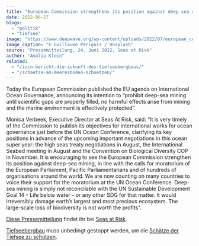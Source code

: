 ```yaml
---
title: "European Commission strengthens its position against deep sea mining"
date: 2022-06-27
blogs: 
  - "politik"
  - "tiefsee"
image: "https://www.deepwave.org/wp-content/uploads/2022/07/european_commision_eu_flaggen_guillaume_perigois_unsplash-scaled.jpg"
image_caption: "© Guillaume Périgois / Unsplash"
source: "Pressemitteilung, 24. Juni 2022, Seas at Risk"
author: "Amalia Klein"
related: 
  - "/iucn-bericht-die-zukunft-des-tiefseebergbaus/"
  - "/schaetze-am-meeresboden-schuetzen/"
---
```


Today the European Commission published the EU agenda on International Ocean Governance, announcing its intention to “prohibit deep-sea mining until scientific gaps are properly filled, no harmful effects arise from mining and the marine environment is effectively protected”.

Monica Verbeek, Executive Director at Seas At Risk, said: “It is very timely of the Commission to publish its objectives for international works for ocean governance just before the UN Ocean Conference, clarifying its key positions in advance of the upcoming important negotiations in this ocean super year: the high seas treaty negotiations in August, the International Seabed meeting in August and the Convention on Biological Diversity COP in November. It is encouraging to see the European Commission strengthen its position against deep-sea mining, in line with the calls for moratorium of the European Parliament, Pacific Parliamentarians and of hundreds of organisations around the world. We are now counting on many countries to voice their support for the moratorium at the UN Ocean Conference. Deep-sea mining is simply not reconcilable with the UN Sustainable Development Goal 14 – Life below water – or any other SDG for that matter. It would irreversibly damage earth’s largest and most precious ecosystem. The large-scale loss of biodiversity is not worth the profits”.

[Diese Pressemitteilung](https://seas-at-risk.org/press-releases/european-commission-strengthens-its-position-against-deep-sea-mining/) findet ihr bei [Seas at Risk](https://seas-at-risk.org/).

[Tiefseebergbau](https://www.deepwave.org/iucn-bericht-die-zukunft-des-tiefseebergbaus/) muss unbedingt gestoppt werden, um die [Schätze der Tiefsee zu schützen](https://www.deepwave.org/schaetze-am-meeresboden-schuetzen/).
